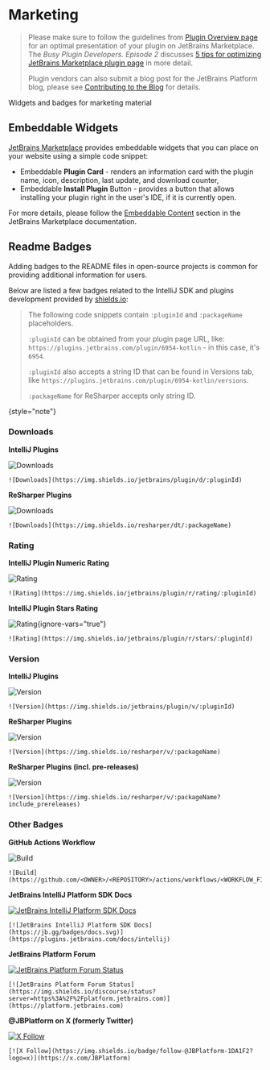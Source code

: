 <!-- Copyright 2000-2024 JetBrains s.r.o. and contributors. Use of this source code is governed by the Apache 2.0 license. -->

# Marketing

> Please make sure to follow the guidelines from [Plugin Overview page](https://plugins.jetbrains.com/docs/marketplace/plugin-overview-page.html) for an optimal presentation of your plugin on JetBrains Marketplace.
> The _Busy Plugin Developers. Episode 2_ discusses [5 tips for optimizing JetBrains Marketplace plugin page](https://youtu.be/oB1GA9JeeiY?t=52) in more detail.
>
> Plugin vendors can also submit a blog post for the JetBrains Platform blog, please see [Contributing to the Blog](https://plugins.jetbrains.com/docs/marketplace/contributing-to-the-blog.html) for details.

<link-summary>Widgets and badges for marketing material</link-summary>

## Embeddable Widgets

[JetBrains Marketplace](https://plugins.jetbrains.com) provides embeddable widgets that you can place on your website using a simple code snippet:

- Embeddable **Plugin Card** - renders an information card with the plugin name, icon, description, last update, and download counter,
- Embeddable **Install Plugin** Button - provides a button that allows installing your plugin right in the user's IDE, if it is currently open.

For more details, please follow the [Embeddable Content](https://plugins.jetbrains.com/docs/marketplace/embeddable-content.html) section in the JetBrains Marketplace documentation.

## Readme Badges

Adding badges to the <path>README</path> files in open-source projects is common for providing additional information for users.

Below are listed a few badges related to the IntelliJ SDK and plugins development provided by [shields.io](https://shields.io):

> The following code snippets contain `:pluginId` and `:packageName` placeholders.
>
> `:pluginId` can be obtained from your plugin page URL, like: `https://plugins.jetbrains.com/plugin/6954-kotlin` - in this case, it's `6954`.
>
> `:pluginId` also accepts a string ID that can be found in <control>Versions</control> tab, like `https://plugins.jetbrains.com/plugin/6954-kotlin/versions`.
>
> `:packageName` for ReSharper accepts only string ID.
>
{style="note"}

### Downloads

**IntelliJ Plugins**

![Downloads](https://img.shields.io/badge/downloads-10M-brightgreen)
```
![Downloads](https://img.shields.io/jetbrains/plugin/d/:pluginId)
```

**ReSharper Plugins**

![Downloads](https://img.shields.io/badge/downloads-90k-brightgreen)
```
![Downloads](https://img.shields.io/resharper/dt/:packageName)
```

### Rating

**IntelliJ Plugin Numeric Rating**

![Rating](https://img.shields.io/badge/rating-4.5/5-brightgreen)
```
![Rating](https://img.shields.io/jetbrains/plugin/r/rating/:pluginId)
```

**IntelliJ Plugin Stars Rating**

![Rating](https://img.shields.io/badge/rating-%E2%98%85%E2%98%85%E2%98%85%E2%98%85%C2%BD-brightgreen){ignore-vars="true"}
```
![Rating](https://img.shields.io/jetbrains/plugin/r/stars/:pluginId)
```

### Version

**IntelliJ Plugins**

![Version](https://img.shields.io/jetbrains/plugin/v/IdeaVim)
```
![Version](https://img.shields.io/jetbrains/plugin/v/:pluginId)
```

**ReSharper Plugins**

![Version](https://img.shields.io/badge/resharper-v2017.2.0-blue)
```
![Version](https://img.shields.io/resharper/v/:packageName)
```

**ReSharper Plugins (incl. pre-releases)**


![Version](https://img.shields.io/badge/resharper-v2017.3.0--pre0001-yellow)
```
![Version](https://img.shields.io/resharper/v/:packageName?include_prereleases)
```

### Other Badges

**GitHub Actions Workflow**

![Build](https://github.com/JetBrains/intellij-sdk-docs/actions/workflows/code-samples.yml/badge.svg)
```
![Build](https://github.com/<OWNER>/<REPOSITORY>/actions/workflows/<WORKFLOW_FILE>/badge.svg)
```

**JetBrains IntelliJ Platform SDK Docs**

[![JetBrains IntelliJ Platform SDK Docs](https://jb.gg/badges/docs.svg)](https://plugins.jetbrains.com/docs/intellij)
```
[![JetBrains IntelliJ Platform SDK Docs](https://jb.gg/badges/docs.svg)](https://plugins.jetbrains.com/docs/intellij)
```

**JetBrains Platform Forum**

[![JetBrains Platform Forum Status](https://img.shields.io/discourse/status?server=https%3A%2F%2Fplatform.jetbrains.com)](https://platform.jetbrains.com)
```
[![JetBrains Platform Forum Status](https://img.shields.io/discourse/status?server=https%3A%2F%2Fplatform.jetbrains.com)](https://platform.jetbrains.com)
```

**@JBPlatform on X (formerly Twitter)**

[![X Follow](https://img.shields.io/badge/follow-@JBPlatform-1DA1F2?logo=x)](https://x.com/JBPlatform)
```
[![X Follow](https://img.shields.io/badge/follow-@JBPlatform-1DA1F2?logo=x)](https://x.com/JBPlatform)
```
